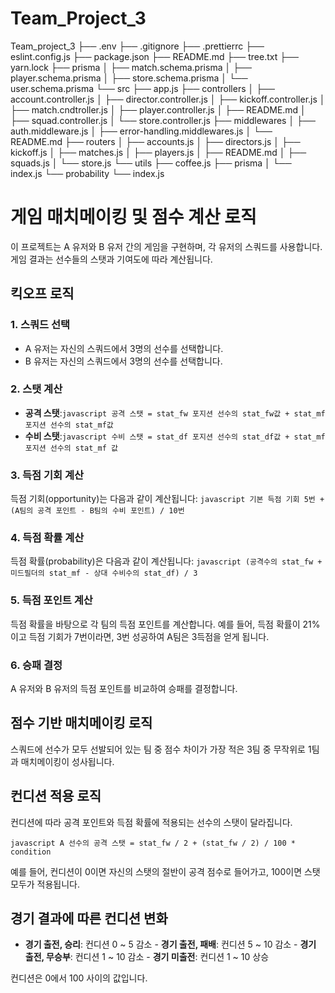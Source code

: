 # Team_Project_3

Team_project_3
├── .env
├── .gitignore
├── .prettierrc
├── eslint.config.js
├── package.json
├── README.md
├── tree.txt
├── yarn.lock
├── prisma
│   ├── match.schema.prisma
│   ├── player.schema.prisma
│   ├── store.schema.prisma
│   └── user.schema.prisma
└── src
    ├── app.js
    ├── controllers
    │   ├── account.controller.js
    │   ├── director.controller.js
    │   ├── kickoff.controller.js
    │   ├── match.cndtroller.js
    │   ├── player.controller.js
    │   ├── README.md
    │   ├── squad.controller.js
    │   └── store.controller.js
    ├── middlewares
    │   ├── auth.middleware.js
    │   ├── error-handling.middlewares.js
    │   └── README.md
    ├── routers
    │   ├── accounts.js
    │   ├── directors.js
    │   ├── kickoff.js
    │   ├── matches.js
    │   ├── players.js
    │   ├── README.md
    │   ├── squads.js
    │   └── store.js
    └── utils
        ├── coffee.js
        ├── prisma
        │   └── index.js
        └── probability
            └── index.js



# 게임 매치메이킹 및 점수 계산 로직

이 프로젝트는 A 유저와 B 유저 간의 게임을 구현하며, 각 유저의 스쿼드를 사용합니다.
게임 결과는 선수들의 스탯과 기여도에 따라 계산됩니다.

## 킥오프 로직

### 1. 스쿼드 선택
- A 유저는 자신의 스쿼드에서 3명의 선수를 선택합니다.
- B 유저는 자신의 스쿼드에서 3명의 선수를 선택합니다.

### 2. 스탯 계산
- **공격 스탯**:```javascript 공격 스탯 = stat_fw 포지션 선수의 stat_fw값 + stat_mf 포지션 선수의 stat_mf값 ```
- **수비 스탯**:```javascript 수비 스탯 = stat_df 포지션 선수의 stat_df값 + stat_mf 포지션 선수의 stat_mf 값 ```

### 3. 득점 기회 계산
득점 기회(opportunity)는 다음과 같이 계산됩니다: ```javascript 기본 득점 기회 5번 + (A팀의 공격 포인트 - B팀의 수비 포인트) / 10번 ```

### 4. 득점 확률 계산
득점 확률(probability)은 다음과 같이 계산됩니다: ```javascript (공격수의 stat_fw + 미드필더의 stat_mf - 상대 수비수의 stat_df) / 3 ```

### 5. 득점 포인트 계산
득점 확률을 바탕으로 각 팀의 득점 포인트를 계산합니다.
예를 들어, 득점 확률이 21%이고 득점 기회가 7번이라면, 3번 성공하여 A팀은 3득점을 얻게 됩니다.

### 6. 승패 결정
A 유저와 B 유저의 득점 포인트를 비교하여 승패를 결정합니다.

## 점수 기반 매치메이킹 로직
스쿼드에 선수가 모두 선발되어 있는 팀 중 점수 차이가 가장 적은 3팀 중 무작위로 1팀과 매치메이킹이 성사됩니다.

## 컨디션 적용 로직
컨디션에 따라 공격 포인트와 득점 확률에 적용되는 선수의 스탯이 달라집니다.

```javascript A 선수의 공격 스탯 = stat_fw / 2 + (stat_fw / 2) / 100 * condition ```

예를 들어, 컨디션이 0이면 자신의 스탯의 절반이 공격 점수로 들어가고, 100이면 스탯 모두가 적용됩니다.

## 경기 결과에 따른 컨디션 변화
- **경기 출전, 승리**: 컨디션 0 ~ 5 감소 - **경기 출전, 패배**: 컨디션 5 ~ 10 감소 - **경기 출전, 무승부**: 컨디션 1 ~ 10 감소 - **경기 미출전**: 컨디션 1 ~ 10 상승

컨디션은 0에서 100 사이의 값입니다.
